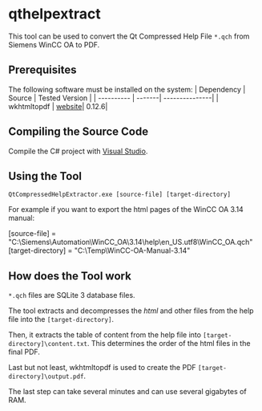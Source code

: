 # qthelpextract

This tool can be used to convert the Qt Compressed Help File `*.qch` from Siemens WinCC OA to PDF. 

## Prerequisites
The following software must be installed on the system:
| Dependency | Source | Tested Version |
| ---------- | -------| ---------------|
| wkhtmltopdf | [website](https://wkhtmltopdf.org)| 0.12.6|

## Compiling the Source Code
Compile the C# project with [Visual Studio](https://visualstudio.microsoft.com/vs/community/).

## Using the Tool
`QtCompressedHelpExtractor.exe [source-file] [target-directory]`

For example if you want to export the html pages of the WinCC OA 3.14 manual:

[source-file] = "C:\Siemens\Automation\WinCC_OA\3.14\help\en_US.utf8\WinCC_OA.qch"
[target-directory] = "C:\Temp\WinCC-OA-Manual-3.14\"

## How does the Tool work
`*.qch` files are SQLite 3 database files.

The tool extracts and decompresses the <em>html</em> and other files from the help file into the `[target-directory]`. 

Then, it extracts the table of content from the help file into `[target-directory]\content.txt`. This determines the order of the html files in the final PDF.

Last but not least, wkhtmltopdf is used to create the PDF `[target-directory]\output.pdf`.

The last step can take several minutes and can use several gigabytes of RAM.